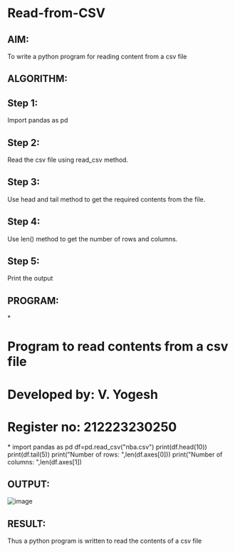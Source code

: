 # Read-from-CSV

## AIM:
To write a python program for reading content from a csv file

## ALGORITHM:
## Step 1:
Import pandas as pd
## Step 2:
Read the csv file using read_csv method.
## Step 3:
Use head and tail method to get the required contents from the file.
## Step 4:
Use len() method to get the number of rows and columns.
## Step 5:
Print the output


## PROGRAM:
\*
# Program to read contents from a csv file
# Developed by: V. Yogesh
# Register no: 212223230250
\*
import pandas as pd
df=pd.read_csv("nba.csv")
print(df.head(10))
print(df.tail(5))
print("Number of rows: ",len(df.axes[0]))
print("Number of columns: ",len(df.axes[1])

## OUTPUT:

![image](https://github.com/vigneshvickyu/Read-from-CSV/assets/151948835/766f2eb0-1714-44e5-a61a-e4acebbb3d26)


## RESULT:
Thus a python program is written to read the contents of a csv file
